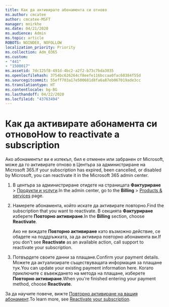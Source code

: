 ```yaml
---
title: Как да активирате абонамента си отново
ms.author: cmcatee
author: cmcatee-MSFT
manager: mnirkhe
ms.date: 04/21/2020
ms.audience: Admin
ms.topic: article
ROBOTS: NOINDEX, NOFOLLOW
localization_priority: Priority
ms.collection: Adm_O365
ms.custom:
- "441"
- "1500017"
ms.assetid: 7dc125f8-491d-4bc2-a2f2-b73c7bda3035
ms.openlocfilehash: 3754bc626264cf8eefe116bccaa0fac60384f55d
ms.sourcegitcommit: 55eff703a17e500681d8fa6a87eb067019ade3cc
ms.translationtype: HT
ms.contentlocale: bg-BG
ms.lasthandoff: 04/22/2020
ms.locfileid: "43763494"
---
```

# <a name="how-to-reactivate-a-subscription"></a><span data-ttu-id="7541a-102">Как да активирате абонамента си отново</span><span class="sxs-lookup"><span data-stu-id="7541a-102">How to reactivate a subscription</span></span>

<span data-ttu-id="7541a-103">Ако абонаментът ви е изтекъл, бил е отменен или забранен от Microsoft, може да го активирате отново в Центъра за администриране на Microsoft 365.</span><span class="sxs-lookup"><span data-stu-id="7541a-103">If your subscription has expired, been cancelled, or disabled by Microsoft, you can reactivate it in the Microsoft 365 admin center.</span></span>
  
1. <span data-ttu-id="7541a-104">В центъра за администриране отидете на страницата **Фактуриране** \> [Продукти и услуги](https://go.microsoft.com/fwlink/p/?linkid=842054).</span><span class="sxs-lookup"><span data-stu-id="7541a-104">In the admin center, go to the **Billing** \> [Products & services](https://go.microsoft.com/fwlink/p/?linkid=842054) page.</span></span>

2. <span data-ttu-id="7541a-105">Намерете абонамента, който искате да активирате повторно.</span><span class="sxs-lookup"><span data-stu-id="7541a-105">Find the subscription that you want to reactivate.</span></span> <span data-ttu-id="7541a-106">В секцията **Фактуриране** изберете **Повторно активиране**.</span><span class="sxs-lookup"><span data-stu-id="7541a-106">In the **Billing** section, choose **Reactivate**.</span></span>

    <span data-ttu-id="7541a-107">Ако не виждате **Повторно активиране** като възможно действие, се обадете на поддръжката, за да активира повторно абонамента ви.</span><span class="sxs-lookup"><span data-stu-id="7541a-107">If you don't see **Reactivate** as an available action, call support to reactivate your subscription.</span></span>

3. <span data-ttu-id="7541a-108">Потвърдете своите данни за плащане.</span><span class="sxs-lookup"><span data-stu-id="7541a-108">Confirm your payment details.</span></span> <span data-ttu-id="7541a-109">Можете да актуализирате съществуващата информация за плащане тук.</span><span class="sxs-lookup"><span data-stu-id="7541a-109">You can update your existing payment information here.</span></span> <span data-ttu-id="7541a-110">Когато приключите с въвеждането на метода на плащане, изберете **Повторно активиране**.</span><span class="sxs-lookup"><span data-stu-id="7541a-110">When you're finished entering your payment method, choose **Reactivate**.</span></span>

<span data-ttu-id="7541a-111">За да научите повече, вижте [Повторно активиране на вашия абонамент](https://docs.microsoft.com/office365/admin/subscriptions-and-billing/reactivate-your-subscription).</span><span class="sxs-lookup"><span data-stu-id="7541a-111">To learn more, see [Reactivate your subscription](https://docs.microsoft.com/office365/admin/subscriptions-and-billing/reactivate-your-subscription).</span></span>